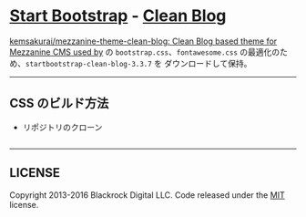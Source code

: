 # [Start Bootstrap](http://startbootstrap.com/) - [Clean Blog](http://startbootstrap.com/template-overviews/clean-blog/)

[kemsakurai/mezzanine-theme-clean-blog: Clean Blog based theme for Mezzanine CMS used by](https://github.com/kemsakurai/mezzanine-theme-clean-blog) の `bootstrap.css`、`fontawesome.css` の最適化のため、`startbootstrap-clean-blog-3.3.7` を ダウンロードして保持。

------------------------------
## CSS のビルド方法       

* リポジトリのクローン    
```console

```

------------------------------
## LICENSE

Copyright 2013-2016 Blackrock Digital LLC. Code released under the [MIT](https://github.com/BlackrockDigital/startbootstrap-clean-blog/blob/gh-pages/LICENSE) license.

